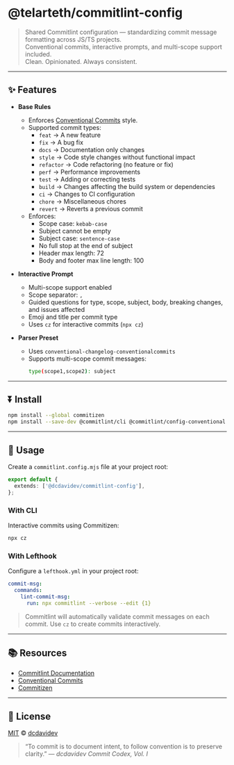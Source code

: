 # @telarteth/commitlint-config

> Shared Commitlint configuration — standardizing commit message formatting across JS/TS projects.  
> Conventional commits, interactive prompts, and multi-scope support included.  
> Clean. Opinionated. Always consistent.

---

## ✨ Features

- **Base Rules**
  - Enforces [Conventional Commits](https://www.conventionalcommits.org/en/v1.0.0/) style.
  - Supported commit types:
    - `feat` → A new feature
    - `fix` → A bug fix
    - `docs` → Documentation only changes
    - `style` → Code style changes without functional impact
    - `refactor` → Code refactoring (no feature or fix)
    - `perf` → Performance improvements
    - `test` → Adding or correcting tests
    - `build` → Changes affecting the build system or dependencies
    - `ci` → Changes to CI configuration
    - `chore` → Miscellaneous chores
    - `revert` → Reverts a previous commit
  - Enforces:
    - Scope case: `kebab-case`
    - Subject cannot be empty
    - Subject case: `sentence-case`
    - No full stop at the end of subject
    - Header max length: 72
    - Body and footer max line length: 100

- **Interactive Prompt**
  - Multi-scope support enabled
  - Scope separator: `,`
  - Guided questions for type, scope, subject, body, breaking changes, and issues affected
  - Emoji and title per commit type
  - Uses `cz` for interactive commits (`npx cz`)

- **Parser Preset**
  - Uses `conventional-changelog-conventionalcommits`
  - Supports multi-scope commit messages:
    ```bash
    type(scope1,scope2): subject
    ```

---

## ⏬ Install

```bash
npm install --global commitizen
npm install --save-dev @commitlint/cli @commitlint/config-conventional @dcdavidev/commitlint-config
```

---

## 🚀 Usage

Create a `commitlint.config.mjs` file at your project root:

```ts
export default {
  extends: ['@dcdavidev/commitlint-config'],
};
```

### With CLI

Interactive commits using Commitizen:

```bash
npx cz
```

### With Lefthook

Configure a `lefthook.yml` in your project root:

```yaml
commit-msg:
  commands:
    lint-commit-msg:
      run: npx commitlint --verbose --edit {1}
```

> Commitlint will automatically validate commit messages on each commit. Use `cz` to create commits interactively.

---

## 📚 Resources

- [Commitlint Documentation](https://commitlint.js.org/)
- [Conventional Commits](https://www.conventionalcommits.org/)
- [Commitizen](https://github.com/commitizen/cz-cli)

---

## 📄 License

[MIT](./LICENSE) © [dcdavidev](https://github.com/dcdavidev)

> “To commit is to document intent,
> to follow convention is to preserve clarity.” — _dcdavidev Commit Codex, Vol. I_
